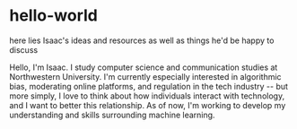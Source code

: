 # hello-world
here lies Isaac's ideas and resources as well as things he'd be happy to discuss

Hello, I'm Isaac. I study computer science and communication studies at Northwestern University. I'm currently especially interested in algorithmic bias, moderating online platforms, and regulation in the tech industry -- but more simply, I love to think about how individuals interact with technology, and I want to better this relationship. As of now, I'm working to develop my understanding and skills surrounding machine learning.

